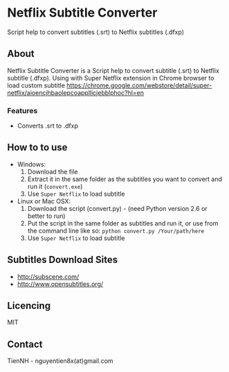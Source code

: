 Netflix Subtitle Converter
===================

Script help to convert subtitles (.srt) to Netflix subtitles (.dfxp)

## About

Netflix Subtitle Converter is a Script help to convert subtitle (.srt) to Netflix subtitle (.dfxp). Using with Super Netflix extension in Chrome browser to load custom subtitle https://chrome.google.com/webstore/detail/super-netflix/aioencjhbaolepcoappllicjebblphoc?hl=en

### Features

* Converts .srt to .dfxp

## How to to use

* Windows:
  1. Download the file
  3. Extract it in the same folder as the subtitles you want to convert and run it (`convert.exe`)
  4. Use `Super Netflix` to load subtitle
* Linux or Mac OSX:
  1. Download the script (convert.py) - (need Python version 2.6 or better to run)
  2. Put the script in the same folder as subtitles and run it, or use from the command line like so: `python convert.py /Your/path/here`
  3. Use `Super Netflix` to load subtitle

## Subtitles Download Sites
 * http://subscene.com/
 * http://www.opensubtitles.org/

## Licencing

MIT

## Contact

TienNH - nguyentien8x(at)gmail.com
